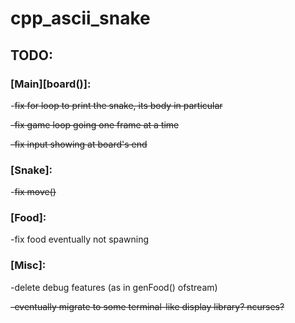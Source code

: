 # **cpp_ascii_snake**


## **TODO:**


### **[Main][board()]:**
-~~fix for loop to print the snake, its body in particular~~

~~-fix game loop going one frame at a time~~

~~-fix input showing at board's end~~


### [Snake]:
-~~fix move()~~


### [Food]:
-fix food eventually not spawning


### [Misc]:
-delete debug features (as in genFood() ofstream)

~~-eventually migrate to some terminal-like display library? ncurses?~~ 
